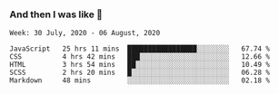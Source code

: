  ### And then I was like 🥵
<!--
**Mat2ja/Mat2ja** is a ✨ _special_ ✨ repository because its `README.md` (this file) appears on your GitHub profile.

Here are some ideas to get you started:

- 🔭 I’m currently working on ...
- 🌱 I’m currently learning ...
- 👯 I’m looking to collaborate on ...
- 🤔 I’m looking for help with ...
- 💬 Ask me about ...
- 📫 How to reach me: ...
- 😄 Pronouns: ...
- ⚡ Fun fact: ...
-->

<!--START_SECTION:waka-->
```text
Week: 30 July, 2020 - 06 August, 2020

JavaScript   25 hrs 11 mins  █████████████████░░░░░░░░   67.74 % 
CSS          4 hrs 42 mins   ███░░░░░░░░░░░░░░░░░░░░░░   12.66 % 
HTML         3 hrs 54 mins   ██░░░░░░░░░░░░░░░░░░░░░░░   10.49 % 
SCSS         2 hrs 20 mins   █░░░░░░░░░░░░░░░░░░░░░░░░   06.28 % 
Markdown     48 mins         ░░░░░░░░░░░░░░░░░░░░░░░░░   02.18 %
```
<!--END_SECTION:waka-->
